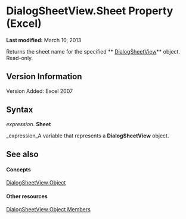 
# DialogSheetView.Sheet Property (Excel)

 **Last modified:** March 10, 2013

Returns the sheet name for the specified  ** [DialogSheetView](d468b3e8-c73e-d94a-0902-193f6983d893.md)** object. Read-only.

## Version Information

Version Added: Excel 2007 


## Syntax

 _expression_. **Sheet**

 _expression_A variable that represents a  **DialogSheetView** object.


## See also


#### Concepts


 [DialogSheetView Object](d468b3e8-c73e-d94a-0902-193f6983d893.md)
#### Other resources


 [DialogSheetView Object Members](2b47811b-5061-f8c9-9e66-c85eec953990.md)
